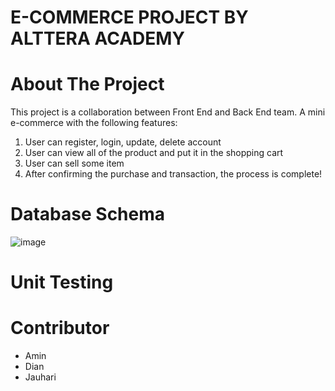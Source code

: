 # E-COMMERCE PROJECT BY ALTTERA ACADEMY

# About The Project

This project is a collaboration between Front End and Back End team.
A mini e-commerce with the following features:
1. User can register, login, update, delete account
2. User can view all of the product and put it in the shopping cart
3. User can sell some item
4. After confirming the purchase and transaction, the process is complete!

 # Database Schema

![image](https://user-images.githubusercontent.com/105625847/190423684-8076ceb7-dde3-4926-9af8-7e0a12f4db74.png)

# Unit Testing



# Contributor
- Amin
- Dian
- Jauhari




